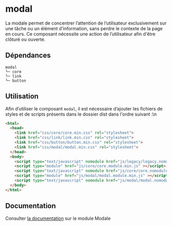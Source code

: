 # modal

La modale permet de concentrer l’attention de l’utilisateur exclusivement sur une tâche ou un élément d’information, sans perdre le contexte de la page en cours. Ce composant nécessite une action de l’utilisateur afin d'être clôturé ou ouverte.

## Dépendances
```shell
modal
└─ core
└─ link
└─ button
```

## Utilisation
Afin d’utiliser le composant `modal`, il est nécessaire d’ajouter les fichiers de styles et de scripts présents dans le dossier dist dans l'ordre suivant :\n
```html
<html>
  <head>
    <link href="css/core/core.min.css" rel="stylesheet">
    <link href="css/link/link.min.css" rel="stylesheet">
    <link href="css/button/button.min.css" rel="stylesheet">
    <link href="css/modal/modal.min.css" rel="stylesheet">
  </head>
  <body>
    <script type="text/javascript" nomodule href="js/legacy/legacy.nomodule.min.js" ></script>
    <script type="module" href="js/core/core.module.min.js" ></script>
    <script type="text/javascript" nomodule href="js/core/core.nomodule.min.js" ></script>
    <script type="module" href="js/modal/modal.module.min.js" ></script>
    <script type="text/javascript" nomodule href="js/modal/modal.nomodule.min.js" ></script>
  </body>
</html>
```

## Documentation

Consulter [la documentation](https://www.systeme-de-design.gouv.fr/elements-d-interface/composants/modale) sur le module Modale